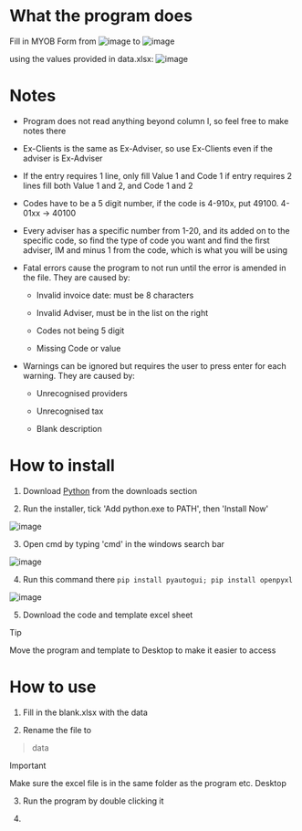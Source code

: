 # What the program does

Fill in MYOB Form from
![image](https://github.com/MKSanic/myob-entry/assets/76942402/eb4193a0-36a6-4b6f-847a-8afa90059dbe)
to
![image](https://github.com/MKSanic/myob-entry/assets/76942402/fef9efc9-163e-42a5-8f62-48359605545f)

using the values provided in data.xlsx:
![image](https://github.com/MKSanic/myob-entry/assets/76942402/10423797-92ac-499e-a4d6-e9932d8648e2)

# Notes
- Program does not read anything beyond column I, so feel free to make notes there

- Ex-Clients is the same as Ex-Adviser, so use Ex-Clients even if the adviser is Ex-Adviser

- If the entry requires 1 line, only fill Value 1 and Code 1 if entry requires 2 lines fill both Value 1 and 2, and Code 1 and 2

- Codes have to be a 5 digit number, if the code is 4-910x, put 49100. 4-01xx -> 40100

- Every adviser has a specific number from 1-20, and its added on to the specific code, so find the type of code you want and find the first adviser, IM and minus 1 from the code, which is what you will be using

- Fatal errors cause the program to not run until the error is amended in the file. They are caused by:

  - Invalid invoice date: must be 8 characters

  - Invalid Adviser, must be in the list on the right
 
  - Codes not being 5 digit
 
  - Missing Code or value

- Warnings can be ignored but requires the user to press enter for each warning. They are caused by:

  - Unrecognised providers

  - Unrecognised tax
 
  - Blank description
 


# How to install
  
1. Download [Python](https://www.python.org/) from the downloads section

2. Run the installer, tick 'Add python.exe to PATH', then 'Install Now'

  ![image](https://github.com/MKSanic/myob-entry/assets/76942402/45740e58-e658-475d-86b4-58d1d9de7c25)

3. Open cmd by typing 'cmd' in the windows search bar

  ![image](https://github.com/MKSanic/myob-entry/assets/76942402/2ca36e12-c17b-47aa-a693-0853d62279e2)

4. Run this command there `pip install pyautogui; pip install openpyxl`

  ![image](https://github.com/MKSanic/myob-entry/assets/76942402/9de376fd-8abd-486e-b95c-90d90c065da8)

5. Download the code and template excel sheet

> [!TIP]
> Move the program and template to Desktop to make it easier to access



# How to use

1. Fill in the blank.xlsx with the data

2. Rename the file to

 > data

> [!IMPORTANT]
> Make sure the excel file is in the same folder as the program etc. Desktop

3. Run the program by double clicking it

4. 
